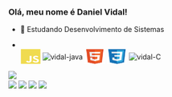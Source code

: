 ### Olá, meu nome é Daniel Vidal!


- 🔭 Estudando Desenvolvimento de Sistemas

  
- <div style="display: inline_block"><br>
  <img align="center" alt="vidal-Js" height="30" width="40" src="https://raw.githubusercontent.com/devicons/devicon/master/icons/javascript/javascript-plain.svg">
  <img align="center" alt="vidal-java" height="30" width="40" src="https://raw.githubusercontent.com/jmnote/z-icons/master/svg/java.svg">
  <img align="center" alt="vidal-HTML" height="30" width="40" src="https://raw.githubusercontent.com/devicons/devicon/master/icons/html5/html5-original.svg">
  <img align="center" alt="vidal-CSS" height="30" width="40" src="https://raw.githubusercontent.com/devicons/devicon/master/icons/css3/css3-original.svg">
  <img align="center" alt="vidal-C" height="30" width="40" src="https://raw.githubusercontent.com/jmnote/z-icons/master/svg/c.svg">
</div>


  <img height="160em" src="https://github-readme-stats.vercel.app/api/top-langs/?username=vidalxv&layout=compact&langs_count=7&theme=tokyonight"/>
 
<div> 
  <a href="https://instagram.com/vidalxv" target="_blank"><img src="https://img.shields.io/badge/-Instagram-%23E4405F?style=for-the-badge&logo=instagram&logoColor=white" target="_blank"></a>
 <a href="https://discord.gg/" target="_blank"><img src="https://img.shields.io/badge/Discord-7289DA?style=for-the-badge&logo=discord&logoColor=white" target="_blank"></a> 
  <a href = "mailto:vidalffyt@gmail.com"><img src="https://img.shields.io/badge/-Gmail-%23333?style=for-the-badge&logo=gmail&logoColor=white" target="_blank"></a>
  <a href="https://www.linkedin.com/" target="_blank"><img src="https://img.shields.io/badge/-LinkedIn-%230077B5?style=for-the-badge&logo=linkedin&logoColor=white" target="_blank"></a> 
  
</div>
